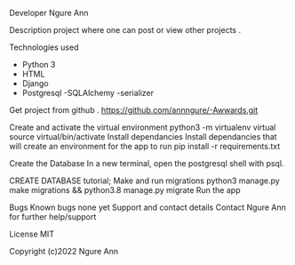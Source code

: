 Developer
Ngure Ann

Description
project where one can post or view other projects .



Technologies used
- Python 3
- HTML
- Django
- Postgresql
-SQLAlchemy
-serializer

Get project from github .
https://github.com/annngure/-Awwards.git

Create and activate the virtual environment
python3 -m virtualenv virtual
source virtual/bin/activate
Install dependancies
Install dependancies that will create an environment for the app to run pip install -r requirements.txt

Create the Database
In a new terminal, open the postgresql shell with psql.

CREATE DATABASE tutorial;
Make and run migrations
python3 manage.py  make migrations && python3.8 manage.py migrate
Run the app


Bugs
Known bugs
none yet
Support and contact details
Contact Ngure Ann for further help/support

License
MIT

Copyright (c)2022 Ngure Ann